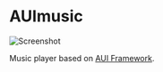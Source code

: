 # AUImusic
![Screenshot](screenshot.png)

Music player based on [AUI Framework](https://github.com/aui-framework/aui).


